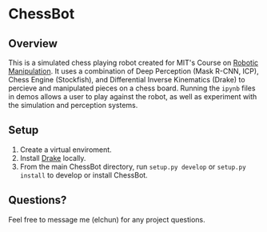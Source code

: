 # ChessBot
## Overview
This is a simulated chess playing robot created for MIT's Course on [Robotic Manipulation](https://manipulation.csail.mit.edu/).
It uses a combination of Deep Perception (Mask R-CNN, ICP), Chess Engine (Stockfish), and Differential Inverse Kinematics (Drake) to percieve and
manipulated pieces on a chess board.  Running the `ipynb` files in demos
allows a user to play against the robot, as well as experiment with the simulation and perception systems.



## Setup
1. Create a virtual enviroment.
2. Install [Drake](https://drake.mit.edu/) locally.
3. From the main ChessBot directory, run `setup.py develop` or `setup.py install` to develop or install ChessBot.

## Questions?
Feel free to message me (elchun) for any project questions.